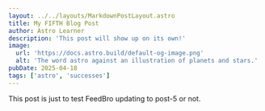 ```yaml
---
layout: ../../layouts/MarkdownPostLayout.astro
title: My FIFTH Blog Post
author: Astro Learner
description: 'This post will show up on its own!'
image:
  url: 'https://docs.astro.build/default-og-image.png'
  alt: 'The word astro against an illustration of planets and stars.'
pubDate: 2025-04-18
tags: ['astro', 'successes']
---
```


This post is just to test FeedBro updating to post-5 or not.

